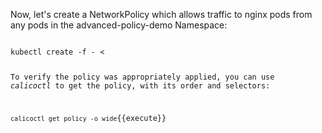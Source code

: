 Now, let's create a NetworkPolicy which allows traffic to nginx pods from any pods in the advanced-policy-demo Namespace:

<code class="execute">
kubectl create -f - <<EOF
kind: NetworkPolicy
apiVersion: extensions/v1beta1
metadata:
  name: access-nginx
  namespace: advanced-policy-demo
spec:
  podSelector:
    matchLabels:
      run: nginx
  ingress:
    - from:
      - podSelector:
          matchLabels: {}
EOF
</code>


To verify the policy was appropriately applied, you can use *calicoctl* to get the policy, with its order and selectors:

`
calicoctl get policy -o wide
`{{execute}}